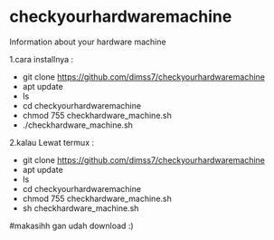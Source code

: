 # checkyourhardwaremachine
Information about your hardware machine

1.cara installnya :
- git clone https://github.com/dimss7/checkyourhardwaremachine
- apt update
- ls
- cd checkyourhardwaremachine
- chmod 755 checkhardware_machine.sh
- ./checkhardware_machine.sh

2.kalau Lewat termux :
- git clone https://github.com/dimss7/checkyourhardwaremachine
- apt update
- ls
- cd checkyourhardwaremachine
- chmod 755 checkhardware_machine.sh
- sh checkhardware_machine.sh

#makasihh gan udah download :)
